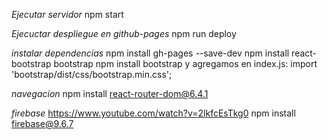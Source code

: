 *Ejecutar servidor*
npm start

*Ejecuctar despliegue en github-pages* 
npm run deploy

*instalar dependencias*
npm install gh-pages --save-dev
npm install react-bootstrap bootstrap
npm install bootstrap y agregamos en index.js: import 'bootstrap/dist/css/bootstrap.min.css';

*navegacion*
npm install react-router-dom@6.4.1

*firebase* https://www.youtube.com/watch?v=2lkfcEsTkg0
npm install firebase@9.6.7

